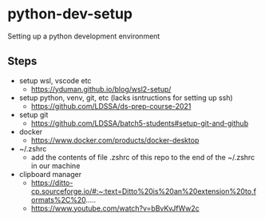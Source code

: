 # python-dev-setup

Setting up a python development environment

## Steps

* setup wsl, vscode etc
    * https://yduman.github.io/blog/wsl2-setup/
* setup python, venv, git, etc (lacks isntructions for setting up ssh)
    * https://github.com/LDSSA/ds-prep-course-2021
* setup git 
    * https://github.com/LDSSA/batch5-students#setup-git-and-github
* docker
    * https://www.docker.com/products/docker-desktop
* ~/.zshrc
    * add the contents of file .zshrc of this repo to the end of the ~/.zshrc in our machine
* clipboard manager
    * https://ditto-cp.sourceforge.io/#:~:text=Ditto%20is%20an%20extension%20to,formats%2C%20.....
    * https://www.youtube.com/watch?v=bBvKvJfWw2c
